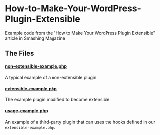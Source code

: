 # How-to-Make-Your-WordPress-Plugin-Extensible
Example code from the "How to Make Your WordPress Plugin Extensible" article in Smashing Magazine

## The Files

#### [non-extensible-example.php](https://github.com/bfintal/How-to-Make-Your-WordPress-Plugin-Extensible/blob/master/non-extensible-example.php)

A typical example of a non-extensible plugin.

#### [extensible-example.php](https://github.com/bfintal/How-to-Make-Your-WordPress-Plugin-Extensible/blob/master/extensible-example.php)

The example plugin modified to become extensible.

#### [usage-example.php](https://github.com/bfintal/How-to-Make-Your-WordPress-Plugin-Extensible/blob/master/usage-example.php)

An example of a third-party plugin that can uses the hooks defined in our `extensible-example.php`.
